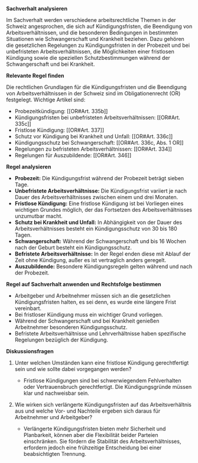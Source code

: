 **Sachverhalt analysieren**

Im Sachverhalt werden verschiedene arbeitsrechtliche Themen in der Schweiz angesprochen, die sich auf Kündigungsfristen, die Beendigung von Arbeitsverhältnissen, und die besonderen Bedingungen in bestimmten Situationen wie Schwangerschaft und Krankheit beziehen. Dazu gehören die gesetzlichen Regelungen zu Kündigungsfristen in der Probezeit und bei unbefristeten Arbeitsverhältnissen, die Möglichkeiten einer fristlosen Kündigung sowie die speziellen Schutzbestimmungen während der Schwangerschaft und bei Krankheit.

**Relevante Regel finden**

Die rechtlichen Grundlagen für die Kündigungsfristen und die Beendigung von Arbeitsverhältnissen in der Schweiz sind im Obligationenrecht (OR) festgelegt. Wichtige Artikel sind:

- Probezeitkündigung: [[OR#Art. 335b]]
- Kündigungsfristen bei unbefristeten Arbeitsverhältnissen: [[OR#Art. 335c]]
- Fristlose Kündigung: [[OR#Art. 337]]
- Schutz vor Kündigung bei Krankheit und Unfall: [[OR#Art. 336c]]
- Kündigungsschutz bei Schwangerschaft: [[OR#Art. 336c, Abs. 1 OR]]
- Regelungen zu befristeten Arbeitsverhältnissen: [[OR#Art. 334]]
- Regelungen für Auszubildende: [[OR#Art. 346]]

**Regel analysieren**

- **Probezeit:** Die Kündigungsfrist während der Probezeit beträgt sieben Tage.
- **Unbefristete Arbeitsverhältnisse:** Die Kündigungsfrist variiert je nach Dauer des Arbeitsverhältnisses zwischen einem und drei Monaten.
- **Fristlose Kündigung:** Eine fristlose Kündigung ist bei Vorliegen eines wichtigen Grundes möglich, der das Fortsetzen des Arbeitsverhältnisses unzumutbar macht.
- **Schutz bei Krankheit und Unfall:** In Abhängigkeit von der Dauer des Arbeitsverhältnisses besteht ein Kündigungsschutz von 30 bis 180 Tagen.
- **Schwangerschaft:** Während der Schwangerschaft und bis 16 Wochen nach der Geburt besteht ein Kündigungsschutz.
- **Befristete Arbeitsverhältnisse:** In der Regel enden diese mit Ablauf der Zeit ohne Kündigung, außer es ist vertraglich anders geregelt.
- **Auszubildende:** Besondere Kündigungsregeln gelten während und nach der Probezeit.

**Regel auf Sachverhalt anwenden und Rechtsfolge bestimmen**

- Arbeitgeber und Arbeitnehmer müssen sich an die gesetzlichen Kündigungsfristen halten, es sei denn, es wurde eine längere Frist vereinbart.
- Bei fristloser Kündigung muss ein wichtiger Grund vorliegen.
- Während der Schwangerschaft und bei Krankheit genießen Arbeitnehmer besonderen Kündigungsschutz.
- Befristete Arbeitsverhältnisse und Lehrverhältnisse haben spezifische Regelungen bezüglich der Kündigung.

**Diskussionsfragen**

1. Unter welchen Umständen kann eine fristlose Kündigung gerechtfertigt sein und wie sollte dabei vorgegangen werden?
   - Fristlose Kündigungen sind bei schwerwiegendem Fehlverhalten oder Vertrauensbruch gerechtfertigt. Die Kündigungsgründe müssen klar und nachweisbar sein.

2. Wie wirken sich verlängerte Kündigungsfristen auf das Arbeitsverhältnis aus und welche Vor- und Nachteile ergeben sich daraus für Arbeitnehmer und Arbeitgeber?
   - Verlängerte Kündigungsfristen bieten mehr Sicherheit und Planbarkeit, können aber die Flexibilität beider Parteien einschränken. Sie fördern die Stabilität des Arbeitsverhältnisses, erfordern jedoch eine frühzeitige Entscheidung bei einer beabsichtigten Trennung.